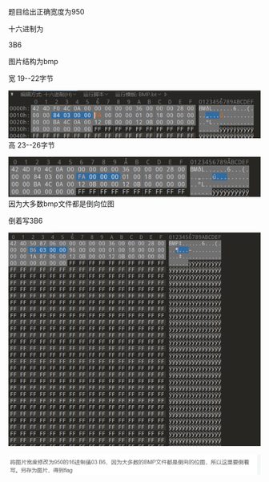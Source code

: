 题目给出正确宽度为950

十六进制为

3B6

 

图片结构为bmp

宽 19--22字节

![image-20250422204903300](./assets/image-20250422204903300.png)高 23--26字节

![image-20250422204905727](./assets/image-20250422204905727.png)因为大多数bmp文件都是倒向位图

倒着写3B6

![image-20250422204909009](./assets/image-20250422204909009.png)



![image-20250422204916576](./assets/image-20250422204916576.png)